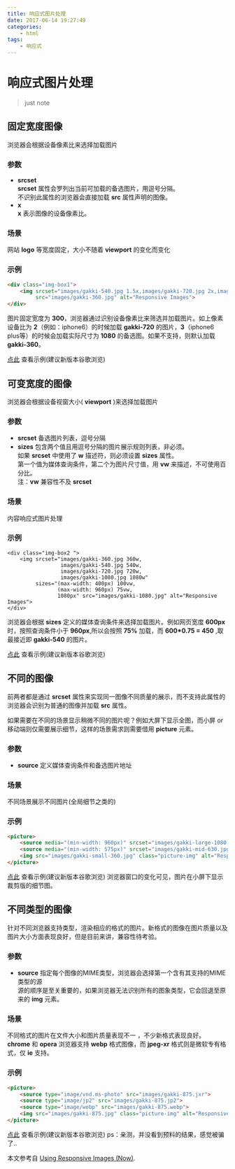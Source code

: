 ```yaml
---
title: 响应式图片处理
date: 2017-06-14 19:27:49
categories:
    - html
tags:
    - 响应式
---
```

# 响应式图片处理
> just note

## 固定宽度图像
浏览器会根据设备像素比来选择加载图片
### 参数
* **srcset**   
	**srcset** 属性会罗列出当前可加载的备选图片，用逗号分隔。  
	不识别此属性的浏览器会直接加载 **src** 属性声明的图像。
* **x**   
	**x** 表示图像的设备像素比。

### 场景
网站 **logo** 等宽度固定，大小不随着 **viewport** 的变化而变化
### 示例
```html
<div class="img-box1">
	<img srcset="images/gakki-540.jpg 1.5x,images/gakki-720.jpg 2x,images/gakki-1080.jpg 3x"
		 src="images/gakki-360.jpg" alt="Responsive Images">
</div>
```
图片固定宽度为 **300**，浏览器通过识别设备像素比来筛选并加载图片。如上像素设备比为 **2**（例如：iphone6）的时候加载 **gakki-720** 的图片，**3**（iphone6 plus等）的时候会加载实际尺寸为 **1080** 的备选图。如果不支持，则默认加载 **gakki-360**。

[点此](http://oh1bdpr59.bkt.clouddn.com/Responsive-Images/Responsive1.html) 查看示例(建议新版本谷歌浏览)

## 可变宽度的图像

浏览器会根据设备视窗大小( **viewport** )来选择加载图片
### 参数
* **srcset**
	备选图片列表，逗号分隔  
* **sizes**
	包含两个值且用逗号分隔的图片展示规则列表，非必须。  
	如果 **srcset** 中使用了 **w** 描述符，则必须设置  **sizes** 属性。  
	第一个值为媒体查询条件，第二个为图片尺寸值，用 **vw** 来描述，不可使用百分比。  
	注：**vw** 兼容性不及 **srcset**


### 场景
内容响应式图片处理
### 示例
```
<div class="img-box2 ">
	<img srcset="images/gakki-360.jpg 360w,
	             images/gakki-540.jpg 540w,
	             images/gakki-720.jpg 720w,
	             images/gakki-1080.jpg 1080w"
	     sizes="(max-width: 400px) 100vw,
	            (max-width: 960px) 75vw,
	            1080px" src="images/gakki-1080.jpg" alt="Responsive Images">
</div>
```
浏览器会根据 **sizes** 定义的媒体查询条件来选择加载图片。例如网页宽度 **600px** 时，按照查询条件小于 **960px**,所以会按照 **75%** 加载，而 **600*0.75 = 450** ,取最接近即 **gakki-540** 的图片。

[点此](http://oh1bdpr59.bkt.clouddn.com/Responsive-Images/Responsive2.html) 查看示例(建议新版本谷歌浏览)  

## 不同的图像

前两者都是通过 **srcset** 属性来实现同一图像不同质量的展示，而不支持此属性的浏览器会识别为普通的图像并加载 **src** 属性。

如果需要在不同的场景显示稍微不同的图片呢？例如大屏下显示全图，而小屏 or 移动端则仅需要展示细节，这样的场景需求则需要借用 **picture** 元素。
### 参数
* **source**
	定义媒体查询条件和备选图片地址

### 场景
不同场景展示不同图片(全局细节之类的)
### 示例
```html
<picture>
	<source media="(min-width: 960px)" srcset="images/gakki-large-1080.jpg">
	<source media="(min-width: 575px)" srcset="images/gakki-mid-630.jpg">
	<img src="images/gakki-small-360.jpg" class="picture-img" alt="Responsive Images">
</picture>
```

[点此](http://oh1bdpr59.bkt.clouddn.com/Responsive-Images/Responsive2.html) 查看示例(建议新版本谷歌浏览)
浏览器窗口的变化可见，图片在小屏下显示裁剪版的细节图。

## 不同类型的图像
针对不同浏览器支持类型，渲染相应的格式的图片。新格式的图像在图片质量以及图片大小方面表现良好，但是目前来讲，兼容性待考验。
### 参数
* **source**
	指定每个图像的MIME类型，浏览器会选择第一个含有其支持的MIME类型的源  
	源的顺序是至关重要的，如果浏览器无法识别所有的图象类型，它会回退至原来的 **img** 元素。

### 场景
不同格式的图片在文件大小和图片质量表现不一 ，不少新格式表现良好。
**chrome** 和 **opera** 浏览器支持 **webp** 格式图像，而 **jpeg-xr** 格式则是微软专有格式，仅 **ie** 支持。

### 示例
```html
<picture>
    <source type="image/vnd.ms-photo" src="images/gakki-875.jxr">
    <source type="image/jp2" src="images/gakki-875.jp2">
    <source type="image/webp" src="images/gakki-875.webp">
    <img src="images/gakki-875.jpg" class="picture-img" alt="Responsive Images">
</picture>
```

[点此](http://oh1bdpr59.bkt.clouddn.com/Responsive-Images/Responsive2.html) 查看示例(建议新版本谷歌浏览)
ps：亲测，并没看到预料的结果，感觉被骗了..

本文参考自 [Using Responsive Images (Now)](https://alistapart.com/article/using-responsive-images-now).
